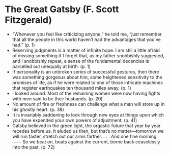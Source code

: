 # The Great Gatsby (F. Scott Fitzgerald)
* “Whenever you feel like criticizing anyone,” he told me, “just remember that all the people in this world haven’t had the advantages that you’ve had.” (p. 1)
* Reserving judgments is a matter of infinite hope. I am still a little afraid of missing something if I forget that, as my father snobbishly suggested, and I snobbishly repeat, a sense of the fundamental decencies is parcelled out unequally at birth. (p. 1)
* If personality is an unbroken series of successful gestures, then there was something gorgeous about him, some heightened sensitivity to the promises of life, as if he were related to one of those intricate machines that register earthquakes ten thousand miles away. (p. 1)
* I looked around. Most of the remaining women were now having fights with men said to be their husbands. (p. 20)
* No amount of fire or freshness can challenge what a man will store up in his ghostly heart. (p. 38)
* It is invariably saddening to look through new eyes at things upon which you have expended your own powers of adjustment. (p. 41)
* Gatsby believed in the green light, the orgastic future that year by year recedes before us. It eluded us then, but that’s no matter—tomorrow we will run faster, stretch out our arms farther. . . . And one fine morning—— So we beat on, boats against the current, borne back ceaselessly into the past. (p. 72)
